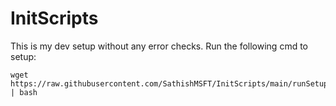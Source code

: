 # InitScripts

This is my dev setup without any error checks.
Run the following cmd to setup:

    wget https://raw.githubusercontent.com/SathishMSFT/InitScripts/main/runSetup.sh | bash
